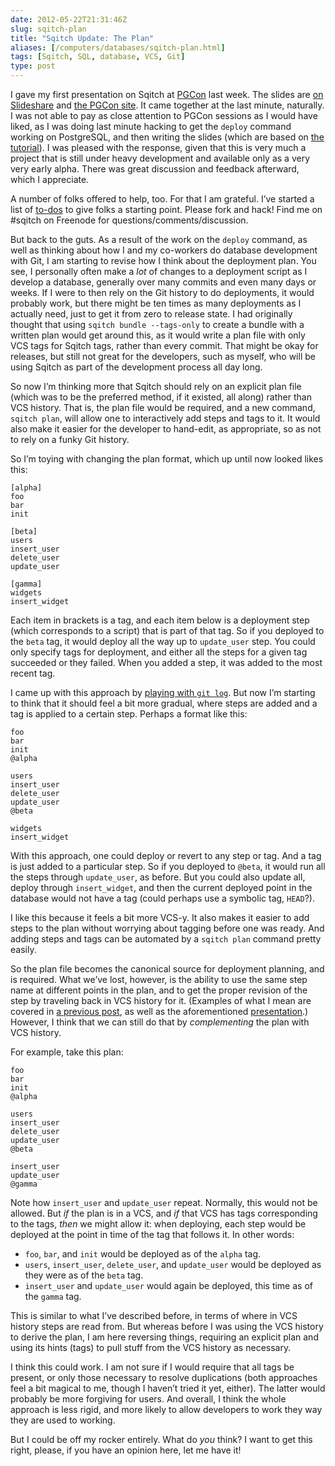 ```yaml
--- 
date: 2012-05-22T21:31:46Z
slug: sqitch-plan
title: "Sqitch Update: The Plan"
aliases: [/computers/databases/sqitch-plan.html]
tags: [Sqitch, SQL, database, VCS, Git]
type: post
---
```


<p>I gave my first presentation on Sqitch at <a href="http://pgcon.org/">PGCon</a> last week. The slides are <a href="https://www.slideshare.net/justatheory/sqitch-pgconsimple-sql-change-management-with-sqitch">on Slideshare</a> and <a href="https://www.pgcon.org/2012/schedule/events/479.en.html">the PGCon site</a>. It came together at the last minute, naturally. I was not able to pay as close attention to PGCon sessions as I would have liked, as I was doing last minute hacking to get the <code>deploy</code> command working on PostgreSQL, and then writing the slides (which are based on <a href="http://search.cpan.org/dist/App-Sqitch/lib/sqitchtutorial.pod">the tutorial</a>). I was pleased with the response, given that this is very much a project that is still under heavy development and available only as a very very early alpha. There was great discussion and feedback afterward, which I appreciate.</p>

<p>A number of folks offered to help, too. For that I am grateful. I’ve started a list of <a href="https://github.com/theory/sqitch/issues?labels=todo&amp;page=1&amp;state=open">to-dos</a> to give folks a starting point. Please fork and hack! Find me on #sqitch on Freenode for questions/comments/discussion.</p>

<p>But back to the guts. As a result of the work on the <code>deploy</code> command, as well as thinking about how I and my co-workers do database development with Git, I am starting to revise how I think about the deployment plan. You see, I personally often make a <em>lot</em> of changes to a deployment script as I develop a database, generally over many commits and even many days or weeks. If I were to then rely on the Git history to do deployments, it would probably work, but there might be ten times as many deployments as I actually need, just to get it from zero to release state. I had originally thought that using <code>sqitch bundle --tags-only</code> to create a bundle with a written plan would get around this, as it would write a plan file with only VCS tags for Sqitch tags, rather than every commit. That might be okay for releases, but still not great for the developers, such as myself, who will be using Sqitch as part of the development process all day long.</p>

<p>So now I’m thinking more that Sqitch should rely on an explicit plan file (which was to be the preferred method, if it existed, all along) rather than VCS history. That is, the plan file would be required, and a new command, <code>sqitch plan</code>, will allow one to interactively add steps and tags to it. It would also make it easier for the developer to hand-edit, as appropriate, so as not to rely on a funky Git history.</p>

<p>So I’m toying with changing the plan format, which up until now looked likes this:</p>

<pre><code>[alpha]
foo
bar
init

[beta]
users
insert_user
delete_user
update_user

[gamma]
widgets
insert_widget
</code></pre>

<p>Each item in brackets is a tag, and each item below is a deployment step (which corresponds to a script) that is part of that tag. So if you deployed to the <code>beta</code> tag, it would deploy all the way up to <code>update_user</code> step. You could only specify tags for deployment, and either all the steps for a given tag succeeded or they failed. When you added a step, it was added to the most recent tag.</p>

<p>I came up with this approach by <a href="/computers/databases/vcs-sql-change-management.html">playing with <code>git log</code></a>. But now I’m starting to think that it should feel a bit more gradual, where steps are added and a tag is applied to a certain step. Perhaps a format like this:</p>

<pre><code>foo
bar
init
@alpha

users
insert_user
delete_user
update_user
@beta

widgets
insert_widget
</code></pre>

<p>With this approach, one could deploy or revert to any step or tag. And a tag is just added to a particular step. So if you deployed to <code>@beta</code>, it would run all the steps through <code>update_user</code>, as before. But you could also update all, deploy through <code>insert_widget</code>, and then the current deployed point in the database would not have a tag (could perhaps use a symbolic tag, <code>HEAD</code>?).</p>

<p>I like this because it feels a bit more VCS-y. It also makes it easier to add steps to the plan without worrying about tagging before one  was ready. And adding steps and tags can be automated by a <code>sqitch plan</code> command pretty easily.</p>

<p>So the plan file becomes the canonical source for deployment planning, and is required. What we’ve lost, however, is the ability to use the same step name at different points in the plan, and to get the proper revision of the step by traveling back in VCS history for it. (Examples of what I mean are covered in <a href="/computers/databases/sql-change-management-sans-redundancy.html">a previous post</a>, as well as the aforementioned <a href="https://www.pgcon.org/2012/schedule/events/479.en.html">presentation</a>.) However, I think that we can still do that by <em>complementing</em> the plan with VCS history.</p>

<p>For example, take this plan:</p>

<pre><code>foo
bar
init
@alpha

users
insert_user
delete_user
update_user
@beta

insert_user
update_user
@gamma
</code></pre>

<p>Note how <code>insert_user</code> and <code>update_user</code> repeat. Normally, this would not be allowed. But <em>if</em> the plan is in a VCS, and <em>if</em> that VCS has tags corresponding to the tags, <em>then</em> we might allow it: when deploying, each step would be deployed at the point in time of the tag that follows it. In other words:</p>

<ul>
<li><code>foo</code>, <code>bar</code>, and <code>init</code> would be deployed as of the <code>alpha</code> tag.</li>
<li><code>users</code>, <code>insert_user</code>, <code>delete_user</code>, and <code>update_user</code> would be deployed as they were as of the <code>beta</code> tag.</li>
<li><code>insert_user</code> and <code>update_user</code> would again be deployed, this time as of the <code>gamma</code> tag.</li>
</ul>


<p>This is similar to what I’ve described before, in terms of where in VCS history steps are read from. But whereas before I was using the VCS history to derive the plan, I am here reversing things, requiring an explicit plan and using its hints (tags) to pull stuff from the VCS history as necessary.</p>

<p>I think this could work. I am not sure if I would require that all tags be present, or only those necessary to resolve duplications (both approaches feel a bit magical to me, though I haven’t tried it yet, either). The latter would probably be more forgiving for users. And overall, I think the whole approach is less rigid, and more likely to allow developers to work they way they are used to working.</p>

<p>But I could be off my rocker entirely. What do <em>you</em> think? I want to get this right, please, if you have an opinion here, let me have it!</p>
